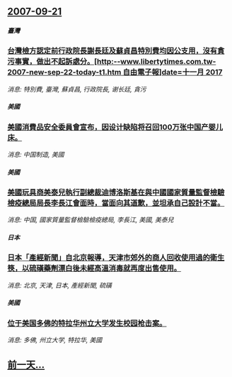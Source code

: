## [2007-09-21](/news/2007/09/21/index.md)

##### 臺灣
### [台灣檢方認定前行政院長謝長廷及蘇貞昌特別費均因公支用，沒有貪污事實，做出不起訴處分。[http:--www.libertytimes.com.tw-2007-new-sep-22-today-t1.htm 自由電子報]date=十一月 2017 ](/news/2007/09/21/台灣檢方認定前行政院長謝長廷及蘇貞昌特別費均因公支用-沒有貪污事實-做出不起訴處分-http-wwwlibert.md)
_消息: 特別費, 臺灣, 蘇貞昌, 行政院長, 谢长廷, 貪污_

##### 美國
### [美國消費品安全委員會宣布，因设计缺陷将召回100万张中国产婴儿床。](/news/2007/09/21/美國消費品安全委員會宣布-因设计缺陷将召回100万张中国产婴儿床.md)
_消息: 中国制造, 美國_

##### 美國
### [美國玩具商美泰兒執行副總裁迪博洛斯基在與中國國家質量監督檢驗檢疫總局局長李長江會面時，當面向其道歉，並坦承自己設計不當。](/news/2007/09/21/美國玩具商美泰兒執行副總裁迪博洛斯基在與中國國家質量監督檢驗檢疫總局局長李長江會面時-當面向其道歉-並坦承自己設計不當.md)
_消息: 中国, 國家質量監督檢驗檢疫總局, 李長江, 美國, 美泰兒_

##### 日本
### [日本「產經新聞」自北京報導，天津市郊外的商人回收使用過的衛生筷，以硫磺藥劑漂白後未經高溫消毒就再度出售使用。](/news/2007/09/21/日本-產經新聞-自北京報導-天津市郊外的商人回收使用過的衛生筷-以硫磺藥劑漂白後未經高溫消毒就再度出售使用.md)
_消息: 北京, 天津, 日本, 產經新聞, 硫磺_

##### 美國
### [位于美国多佛的特拉华州立大学发生校园枪击案。](/news/2007/09/21/位于美国多佛的特拉华州立大学发生校园枪击案.md)
_消息: 多佛, 州立大学, 特拉华, 美國_

## [前一天...](/news/2007/09/20/index.md)

